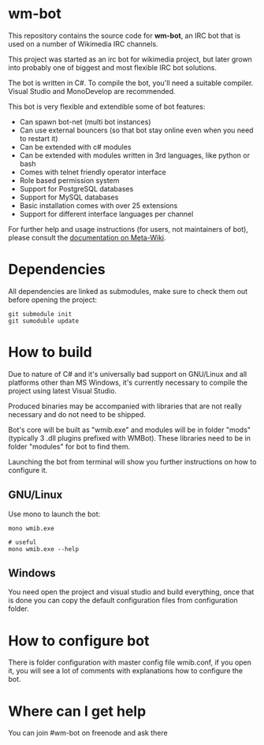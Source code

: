 # wm-bot

This repository contains the source code for **wm-bot**, an IRC bot that is
used on a number of Wikimedia IRC channels.

This project was started as an irc bot for wikimedia project, but later grown
into probably one of biggest and most flexible IRC bot solutions.

The bot is written in C#. To compile the bot, you'll need a suitable compiler.
Visual Studio and MonoDevelop are recommended.

This bot is very flexible and extendible some of bot features:

* Can spawn bot-net (multi bot instances)
* Can use external bouncers (so that bot stay online even when you need to restart it)
* Can be extended with c# modules
* Can be extended with modules written in 3rd languages, like python or bash
* Comes with telnet friendly operator interface
* Role based permission system
* Support for PostgreSQL databases
* Support for MySQL databases
* Basic installation comes with over 25 extensions
* Support for different interface languages per channel

For further help and usage instructions (for users, not maintainers of bot),
please consult the [documentation on Meta-Wiki](https://meta.wikimedia.org/wiki/Wm-bot).

Dependencies
===============
All dependencies are linked as submodules, make sure to check them out before opening the project:
```
git submodule init
git sumoduble update
```

How to build
===============

Due to nature of C# and it's universally bad support on GNU/Linux and all platforms other than MS Windows,
it's currently necessary to compile the project using latest Visual Studio.

Produced binaries may be accompanied with libraries that are not really necessary and do not need to be shipped.

Bot's core will be built as "wmib.exe" and modules will be in folder "mods" (typically 3 .dll plugins prefixed
with WMBot). These libraries need to be in folder "modules" for bot to find them.

Launching the bot from terminal will show you further instructions on how to configure it.

GNU/Linux
-------------
Use mono to launch the bot:

```
mono wmib.exe

# useful
mono wmib.exe --help
```

Windows
-------------
You need open the project and visual studio and build everything, once that is done
you can copy the default configuration files from configuration folder.

How to configure bot
=====================

There is folder configuration with master config file wmib.conf, if you open it,
you will see a lot of comments with explanations how to configure the bot.


Where can I get help
=====================

You can join #wm-bot on freenode and ask there
